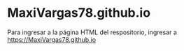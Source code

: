 # MaxiVargas78.github.io

Para ingresar a la página HTML del respositorio, ingresar a https://MaxiVargas78.github.io



